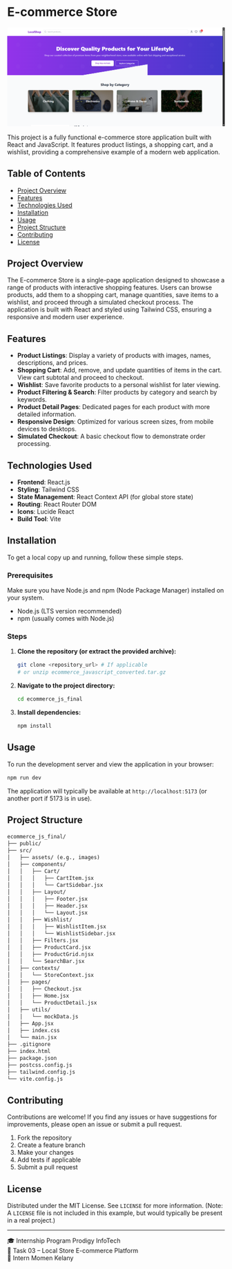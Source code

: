 # E-commerce Store

![Live Preview](Local-Store-E-commerce-Platform.png)


This project is a fully functional e-commerce store application built with React and JavaScript. It features product listings, a shopping cart, and a wishlist, providing a comprehensive example of a modern web application.

## Table of Contents
- [Project Overview](#project-overview)
- [Features](#features)
- [Technologies Used](#technologies-used)
- [Installation](#installation)
- [Usage](#usage)
- [Project Structure](#project-structure)
- [Contributing](#contributing)
- [License](#license)

## Project Overview

The E-commerce Store is a single-page application designed to showcase a range of products with interactive shopping features. Users can browse products, add them to a shopping cart, manage quantities, save items to a wishlist, and proceed through a simulated checkout process. The application is built with React and styled using Tailwind CSS, ensuring a responsive and modern user experience.

## Features
- **Product Listings**: Display a variety of products with images, names, descriptions, and prices.
- **Shopping Cart**: Add, remove, and update quantities of items in the cart. View cart subtotal and proceed to checkout.
- **Wishlist**: Save favorite products to a personal wishlist for later viewing.
- **Product Filtering & Search**: Filter products by category and search by keywords.
- **Product Detail Pages**: Dedicated pages for each product with more detailed information.
- **Responsive Design**: Optimized for various screen sizes, from mobile devices to desktops.
- **Simulated Checkout**: A basic checkout flow to demonstrate order processing.

## Technologies Used
- **Frontend**: React.js
- **Styling**: Tailwind CSS
- **State Management**: React Context API (for global store state)
- **Routing**: React Router DOM
- **Icons**: Lucide React
- **Build Tool**: Vite

## Installation
To get a local copy up and running, follow these simple steps.

### Prerequisites
Make sure you have Node.js and npm (Node Package Manager) installed on your system.
- Node.js (LTS version recommended)
- npm (usually comes with Node.js)

### Steps
1. **Clone the repository (or extract the provided archive):**
   ```bash
   git clone <repository_url> # If applicable
   # or unzip ecommerce_javascript_converted.tar.gz
   ```
2. **Navigate to the project directory:**
   ```bash
   cd ecommerce_js_final
   ```
3. **Install dependencies:**
   ```bash
   npm install
   ```

## Usage
To run the development server and view the application in your browser:

```bash
npm run dev
```

The application will typically be available at `http://localhost:5173` (or another port if 5173 is in use).

## Project Structure
```
ecommerce_js_final/
├── public/
├── src/
│   ├── assets/ (e.g., images)
│   ├── components/
│   │   ├── Cart/
│   │   │   ├── CartItem.jsx
│   │   │   └── CartSidebar.jsx
│   │   ├── Layout/
│   │   │   ├── Footer.jsx
│   │   │   ├── Header.jsx
│   │   │   └── Layout.jsx
│   │   ├── Wishlist/
│   │   │   ├── WishlistItem.jsx
│   │   │   └── WishlistSidebar.jsx
│   │   ├── Filters.jsx
│   │   ├── ProductCard.jsx
│   │   ├── ProductGrid.njsx
│   │   └── SearchBar.jsx
│   ├── contexts/
│   │   └── StoreContext.jsx
│   ├── pages/
│   │   ├── Checkout.jsx
│   │   ├── Home.jsx
│   │   └── ProductDetail.jsx
│   ├── utils/
│   │   └── mockData.js
│   ├── App.jsx
│   ├── index.css
│   └── main.jsx
├── .gitignore
├── index.html
├── package.json
├── postcss.config.js
├── tailwind.config.js
└── vite.config.js
```

## Contributing
Contributions are welcome! If you find any issues or have suggestions for improvements, please open an issue or submit a pull request.
1. Fork the repository
2. Create a feature branch
3. Make your changes
4. Add tests if applicable
5. Submit a pull request

## License
Distributed under the MIT License. See `LICENSE` for more information. (Note: A `LICENSE` file is not included in this example, but would typically be present in a real project.)

---

🎓 Internship Program Prodigy InfoTech  
📅 Task 03 – Local Store E-commerce Platform  
🚀 Intern Momen Kelany

